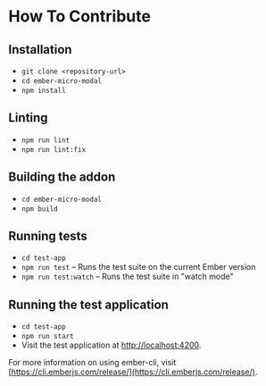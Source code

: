 # How To Contribute

## Installation

* `git clone <repository-url>`
* `cd ember-micro-modal`
* `npm install`

## Linting

* `npm run lint`
* `npm run lint:fix`

## Building the addon

* `cd ember-micro-modal`
* `npm build`

## Running tests

* `cd test-app`
* `npm run test` – Runs the test suite on the current Ember version
* `npm run test:watch` – Runs the test suite in "watch mode"

## Running the test application

* `cd test-app`
* `npm run start`
* Visit the test application at [http://localhost:4200](http://localhost:4200).

For more information on using ember-cli, visit [https://cli.emberjs.com/release/](https://cli.emberjs.com/release/).
